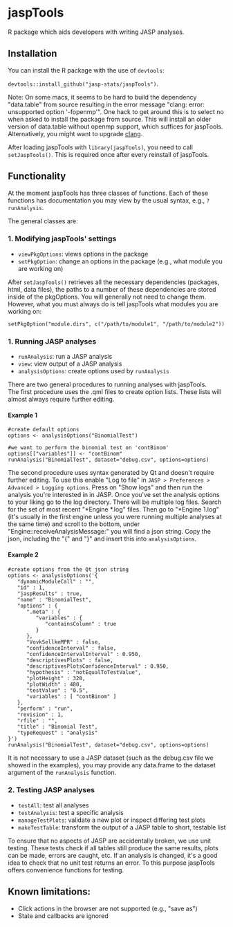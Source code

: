 # jaspTools
R package which aids developers with writing JASP analyses.

## Installation
You can install the R package with the use of `devtools`:

`devtools::install_github("jasp-stats/jaspTools")`.

Note: On some macs, it seems to be hard to build the dependency "data.table" from source resulting in the error message "clang: error: unsupported option '-fopenmp'". One hack to get around this is to select no when asked to install the package from source. This will install an older version of data.table without openmp support, which suffices for jaspTools. Alternatively, you might want to upgrade [clang](https://cran.r-project.org/bin/macosx/tools/). 

After loading jaspTools with `library(jaspTools)`, you need to call `setJaspTools()`. This is
required once after every reinstall of jaspTools.

## Functionality
At the moment jaspTools has three classes of functions.
Each of these functions has documentation you may view by the usual syntax, e.g., `?runAnalysis`.

The general classes are:


### 1. Modifying jaspTools' settings
- `viewPkgOptions`: views options in the package
- `setPkgOption`: change an options in the package (e.g., what module you are working on)

After `setJaspTools()` retrieves all the necessary dependencies (packages, html, data files), the paths to a number of these dependencies are stored inside of the pkgOptions.
You will generally not need to change them.
However, what you must always do is tell jaspTools what modules you are working on:

`setPkgOption("module.dirs", c("/path/to/module1", "/path/to/module2"))`

### 1. Running JASP analyses
- `runAnalysis`: run a JASP analysis
- `view`: view output of a JASP analysis
- `analysisOptions`: create options used by `runAnalysis`

There are two general procedures to running analyses with jaspTools.  
The first procedure uses the .qml files to create option lists.
These lists will almost always require further editing.
#### Example 1
```
#create default options
options <- analysisOptions("BinomialTest")

#we want to perform the binomial test on 'contBinom'
options[["variables"]] <- "contBinom"
runAnalysis("BinomialTest", dataset="debug.csv", options=options)
```

The second procedure uses syntax generated by Qt and doesn't require further editing.
To use this enable "Log to file" in `JASP > Preferences > Advanced > Logging options`.
Press on "Show logs" and then run the analysis you're interested in in JASP.
Once you've set the analysis options to your liking go to the log directory.
There will be multiple log files. Search for the set of most recent "*Engine *.log" files.
Then go to "*Engine 1.log" (it's usually in the first engine unless you were running multiple analyses at the same time) 
and scroll to the bottom, under "Engine::receiveAnalysisMessage:" you will find a json string.
Copy the json, including the "{" and "}" and insert this into `analysisOptions`.
#### Example 2
```
#create options from the Qt json string
options <- analysisOptions('{
   "dynamicModuleCall" : "",
   "id" : 1,
   "jaspResults" : true,
   "name" : "BinomialTest",
   "options" : {
      ".meta" : {
         "variables" : {
            "containsColumn" : true
         }
      },
      "VovkSellkeMPR" : false,
      "confidenceInterval" : false,
      "confidenceIntervalInterval" : 0.950,
      "descriptivesPlots" : false,
      "descriptivesPlotsConfidenceInterval" : 0.950,
      "hypothesis" : "notEqualToTestValue",
      "plotHeight" : 320,
      "plotWidth" : 480,
      "testValue" : "0.5",
      "variables" : [ "contBinom" ]
   },
   "perform" : "run",
   "revision" : 1,
   "rfile" : "",
   "title" : "Binomial Test",
   "typeRequest" : "analysis"
}')
runAnalysis("BinomialTest", dataset="debug.csv", options=options)
```

It is not necessary to use a JASP dataset (such as the debug.csv file we showed in the examples), you may provide any
data.frame to the dataset argument of the `runAnalysis` function.

### 2. Testing JASP analyses
- `testAll`: test all analyses
- `testAnalysis`: test a specific analysis
- `manageTestPlots`: validate a new plot or inspect differing test plots
- `makeTestTable`: transform the output of a JASP table to short, testable list

To ensure that no aspects of JASP are accidentally broken, we use unit testing.
These tests check if all tables still produce the same results, plots can be made, errors are caught, etc.
If an analysis is changed, it's a good idea to check that no unit test returns an error.
To this purpose jaspTools offers convenience functions for testing.

## Known limitations:
- Click actions in the browser are not supported (e.g., "save as")
- State and callbacks are ignored
